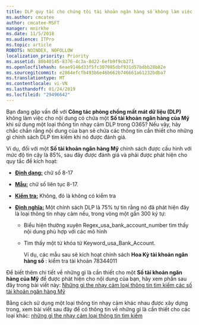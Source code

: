 ```yaml
---
title: DLP quy tắc cho chúng tôi tài khoản ngân hàng số không làm việc
ms.author: cmcatee
author: cmcatee-MSFT
manager: mnirkhe
ms.date: 11/5/2018
ms.audience: ITPro
ms.topic: article
ROBOTS: NOINDEX, NOFOLLOW
localization_priority: Priority
ms.assetid: 80b40145-8376-4c3a-8d22-6efb9f9cb271
ms.openlocfilehash: 6eae9146d33f5fc307085dbf931d57bdbb28b82e
ms.sourcegitcommit: e2864efcfb493b6e46b662b746661a61232bdba7
ms.translationtype: MT
ms.contentlocale: vi-VN
ms.lasthandoff: 01/24/2019
ms.locfileid: "29496642"
---
```

Bạn đang gặp vấn đề với **Công tác phòng chống mất mát dữ liệu (DLP)** không làm việc cho nội dung có chứa một **Số tài khoản ngân hàng của Mỹ** khi sử dụng một loại thông tin nhạy cảm DLP trong O365? Nếu vậy, hãy chắc chắn rằng nội dung của bạn sẽ chứa các thông tin cần thiết cho những gì chính sách DLP tìm kiếm khi nó được đánh giá. 
  
Ví dụ, đối với một **Số tài khoản ngân hàng Mỹ** chính sách được cấu hình với mức độ tin cậy là 85%, sau đây được đánh giá và phải được phát hiện cho quy tắc để kích hoạt: 
  
- **[Định dạng:](https://docs.microsoft.com/en-us/office365/securitycompliance/what-the-sensitive-information-types-look-for#format-77)** chữ số 8-17 
    
- **[Mẫu:](https://docs.microsoft.com/en-us/office365/securitycompliance/what-the-sensitive-information-types-look-for#pattern-77)** chữ số liên tục 8-17. 
    
- **[Kiểm tra:](https://docs.microsoft.com/en-us/office365/securitycompliance/what-the-sensitive-information-types-look-for#checksum-76)** Không, đó là không có kiểm tra 
    
- **[Định nghĩa:](https://docs.microsoft.com/en-us/office365/securitycompliance/what-the-sensitive-information-types-look-for)** Một chính sách DLP là 75% tự tin rằng nó đã phát hiện đây là loại thông tin nhạy cảm nếu, trong vòng một gần 300 ký tự: 
    
  - Biểu hiện thường xuyên Regex_usa_bank_account_number tìm thấy nội dung phù hợp với các mô hình
    
  - Tìm thấy một từ khóa từ Keyword_usa_Bank_Account.
    
    Ví dụ, các mẫu sau sẽ kích hoạt chính sách **Hoa Kỳ tài khoản ngân hàng số** : kiểm tra tài khoản 78344011 
    
Để biết thêm chi tiết về những gì là cần thiết cho một **Số tài khoản ngân hàng của Mỹ** để được phát hiện cho nội dung của bạn, hãy xem phần sau đây trong bài viết này: [Những gì the nhạy cảm loại thông tin tìm kiếm các số tài khoản ngân hàng Mỹ](https://docs.microsoft.com/en-us/office365/securitycompliance/what-the-sensitive-information-types-look-for#us-bank-account-number)
  
Bằng cách sử dụng một loại thông tin nhạy cảm khác nhau được xây dựng trong, xem bài viết sau đây để có thông tin về những gì là cần thiết cho các loại khác: [những gì the nhạy cảm loại thông tin tìm kiếm](https://docs.microsoft.com/en-us/office365/securitycompliance/what-the-sensitive-information-types-look-for)
  

